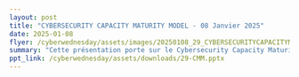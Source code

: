 ```yaml
---
layout: post
title: "CYBERSECURITY CAPACITY MATURITY MODEL - 08 Janvier 2025"
date: 2025-01-08
flyer: /cyberwednesday/assets/images/20250108_29_CYBERSECURITYCAPACITYMATURITYMODEL.jpg
summary: "Cette présentation porte sur le Cybersecurity Capacity Maturity Model (CCMM), un cadre développé depuis 2015 pour évaluer et améliorer la capacité de cybersécurité des nations à travers cinq dimensions et cinq étapes de maturité. Il permet de comparer la capacité actuelle, d'identifier les besoins d'investissement et de s'adapter à l'évolution des menaces."
ppt_link: /cyberwednesday/assets/downloads/29-CMM.pptx
---
```


